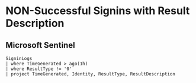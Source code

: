 # NON-Successful Signins with Result Description

## Microsoft Sentinel
```KQL
SigninLogs
| where TimeGenerated > ago(1h)
| where ResultType != '0'
| project TimeGenerated, Identity, ResultType, ResultDescription
```
